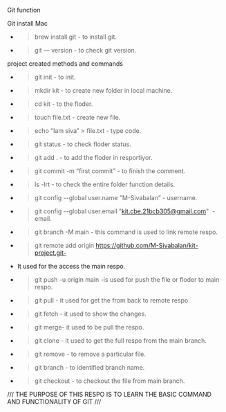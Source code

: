 Git function 

Git  install Mac 
* > brew install git - to install git.
* > git  — version  - to check git version.

project created methods and commands  
* > git init - to init.
* > mkdir kit - to create new folder in local machine.
* >cd kit - to the floder.
* >touch file.txt - create new file.
* >echo “Iam siva” > file.txt - type code.
* > git status - to check floder status.
* >git add . - to add the floder in resportiyor.
* > git  commit -m “first commit”  - to finish the comment. 
* > ls -lrt - to check the entire folder function details.
* >git config --global user.name "M-Sivabalan” - username.
* > git config --global user.email "kit.cbe.21bcb305@gmail.com"  - email.
* > git branch -M main - this command is used to link remote respo.
* > git remote add origin https://github.com/M-Sivabalan/kit-project.git-
* It used for the access the main respo.
* >git push -u origin main -is used for push the file or floder to main respo.
* >git pull  - it used for get the from back to remote respo.
* >git fetch - it used to show the changes.
* >git merge- it used to be  pull the respo.
* >git clone - it used to get the full respo from the main branch.
* >git remove - to remove a particular file.
* >git branch - to identified branch name.
* >git checkout - to checkout the file from main branch.

/// THE PURPOSE OF THIS RESPO IS TO LEARN THE BASIC COMMAND AND FUNCTIONALITY OF GIT ///
